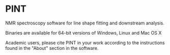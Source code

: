 # PINT
NMR spectroscopy software for line shape fitting and downstream analysis.

Binaries are available for 64-bit versions of Windows, Linux and Mac OS X

Academic users, please cite PINT in your work according to the instructions found in the "About" section in the software.
